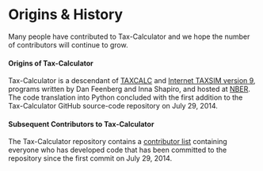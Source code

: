 Origins & History
=================

Many people have contributed to Tax-Calculator and we hope the number of contributors will continue to grow.

#### Origins of Tax-Calculator

Tax-Calculator is a descendant of [TAXCALC](https://www.nber.org/taxcalc/) and [Internet TAXSIM version 9](https://users.nber.org/~taxsim/taxsim9/), programs written by Dan Feenberg and Inna Shapiro, and hosted at [NBER](https://users.nber.org/). The code translation into Python concluded with the first addition to the Tax-Calculator GitHub source-code repository on July 29, 2014.

#### Subsequent Contributors to Tax-Calculator

The Tax-Calculator repository contains a [contributor list](https://github.com/PSLmodels/Tax-Calculator/graphs/contributors) containing everyone who has developed code that has been committed to the repository since the first commit on July 29, 2014.